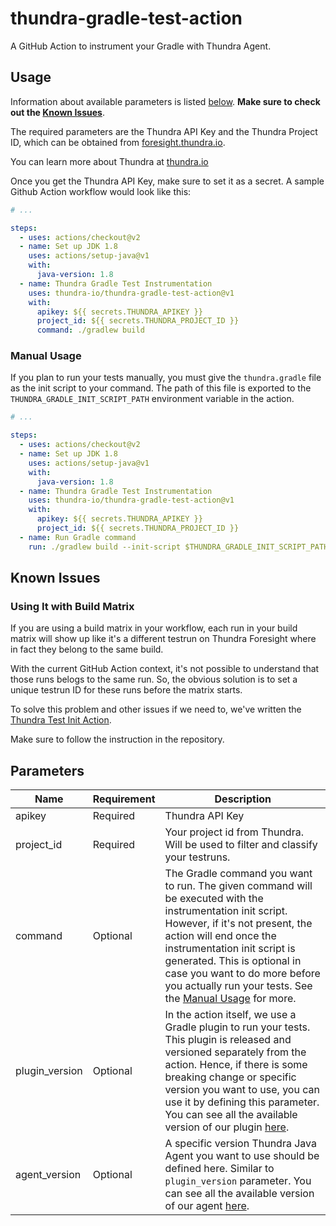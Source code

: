 # thundra-gradle-test-action

A GitHub Action to instrument your Gradle with Thundra Agent.

## Usage

Information about available parameters is listed [below](#parameters). **Make sure to check out the [Known Issues](#known-issues)**.

The required parameters are the Thundra API Key and the Thundra Project ID, which can be obtained from [foresight.thundra.io](https://foresight.thundra.io/).

You can learn more about Thundra at [thundra.io](https://thundra.io)

Once you get the Thundra API Key, make sure to set it as a secret. A sample Github Action workflow would look like this:

```yaml
# ...

steps:
  - uses: actions/checkout@v2
  - name: Set up JDK 1.8
    uses: actions/setup-java@v1
    with:
      java-version: 1.8
  - name: Thundra Gradle Test Instrumentation
    uses: thundra-io/thundra-gradle-test-action@v1
    with:
      apikey: ${{ secrets.THUNDRA_APIKEY }}
      project_id: ${{ secrets.THUNDRA_PROJECT_ID }}
      command: ./gradlew build
```

### Manual Usage

If you plan to run your tests manually, you must give the `thundra.gradle` file as the init script to your command. The path of this file is exported to the `THUNDRA_GRADLE_INIT_SCRIPT_PATH` environment variable in the action.

```yaml
# ...

steps:
  - uses: actions/checkout@v2
  - name: Set up JDK 1.8
    uses: actions/setup-java@v1
    with:
      java-version: 1.8
  - name: Thundra Gradle Test Instrumentation
    uses: thundra-io/thundra-gradle-test-action@v1
    with:
      apikey: ${{ secrets.THUNDRA_APIKEY }}
      project_id: ${{ secrets.THUNDRA_PROJECT_ID }}
  - name: Run Gradle command
    run: ./gradlew build --init-script $THUNDRA_GRADLE_INIT_SCRIPT_PATH
```

## Known Issues

### Using It with Build Matrix

If you are using a build matrix in your workflow, each run in your build matrix will show up like it's a different testrun on Thundra Foresight where in fact they belong to the same build.

With the current GitHub Action context, it's not possible to understand that those runs belogs to the same run. So, the obvious solution is to set a unique testrun ID for these runs before the matrix starts.

To solve this problem and other issues if we need to, we've written the [Thundra Test Init Action](https://github.com/thundra-io/thundra-test-init-action).

Make sure to follow the instruction in the repository.

## Parameters

| Name                  | Requirement       | Description
| ---                   | ---               | ---
| apikey                | Required          | Thundra API Key
| project_id            | Required          | Your project id from Thundra. Will be used to filter and classify your testruns.
| command               | Optional          | The Gradle command you want to run. The given command will be executed with the instrumentation init script. However, if it's not present, the action will end once the instrumentation init script is generated. This is optional in case you want to do more before you actually run your tests. See the [Manual Usage](#manual-usage) for more.
| plugin_version        | Optional          | In the action itself, we use a Gradle plugin to run your tests. This plugin is released and versioned separately from the action. Hence, if there is some breaking change or specific version you want to use, you can use it by defining this parameter. You can see all the available version of our plugin [here](https://search.maven.org/artifact/io.thundra.agent/thundra-agent-gradle-test-instrumentation).
| agent_version         | Optional          | A specific version Thundra Java Agent you want to use should be defined here. Similar to `plugin_version` parameter. You can see all the available version of our agent [here](https://repo.thundra.io/service/local/repositories/thundra-releases/content/io/thundra/agent/thundra-agent-bootstrap/maven-metadata.xml).
